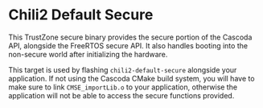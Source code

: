 # Chili2 Default Secure #

This TrustZone secure binary provides the secure portion of the Cascoda API, alongside the FreeRTOS secure API. It also handles booting into the non-secure world after initializing the hardware.

This target is used by flashing `chili2-default-secure` alongside your application. If not using the Cascoda CMake build system, you will have to make sure to link `CMSE_importLib.o` to your application, otherwise the application will not be able to access the secure functions provided.